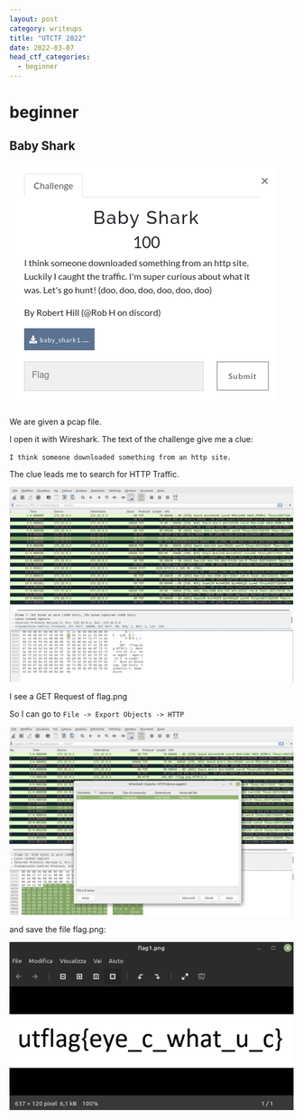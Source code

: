 ```yaml
---
layout: post
category: writeups
title: "UTCTF 2022"
date: 2022-03-07
head_ctf_categories:
  - beginner
---
```

# beginner

## Baby Shark

![img_name](/assets/img/UTCTF_2022/babyshark.png)


We are given a pcap file.

I open it with Wireshark. The text of the challenge give me a clue:

`I think someone downloaded something from an http site.`

The clue leads me to search for HTTP Traffic.

![img_name](/assets/img/UTCTF_2022/wireshark_babyshark_a.png)

I see a GET Request of flag.png

So I can go to `File -> Export Objects -> HTTP`

![img_name](/assets/img/UTCTF_2022/wireshark_babyshark_b.png)

and save the file flag.png:

![img_name](/assets/img/UTCTF_2022/wireshark_babyshark_c.png)
